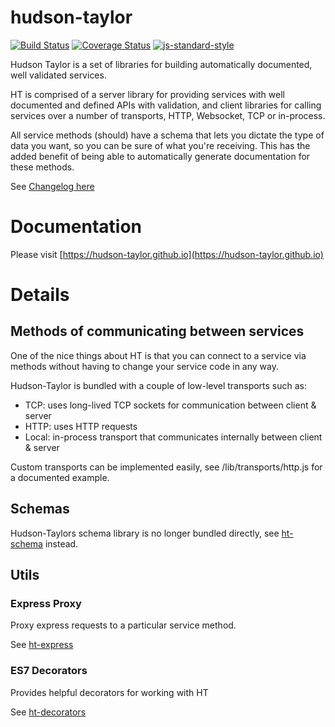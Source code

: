 hudson-taylor
=============

[![Build Status](https://travis-ci.org/hudson-taylor/hudson-taylor.svg?branch=master)](https://travis-ci.org/hudson-taylor/hudson-taylor)
[![Coverage Status](https://img.shields.io/coveralls/hudson-taylor/hudson-taylor/master.svg)](https://coveralls.io/r/hudson-taylor/hudson-taylor?branch=master)
[![js-standard-style](https://img.shields.io/badge/code%20style-standard-brightgreen.svg)](http://standardjs.com/)

Hudson Taylor is a set of libraries for building automatically
documented, well validated services.

HT is comprised of a server library for providing services with well documented
and defined APIs with validation, and client libraries for calling
services over a number of transports, HTTP, Websocket, TCP or in-process.

All service methods (should) have a schema that lets you dictate the type
of data you want, so you can be sure of what you're receiving. This has the
added benefit of being able to automatically generate documentation for these methods.

See [Changelog here](CHANGELOG.md)

# Documentation

Please visit [https://hudson-taylor.github.io](https://hudson-taylor.github.io)

# Details

## Methods of communicating between services

One of the nice things about HT is that you can connect to a service via
methods without having to change your service code in any way.

Hudson-Taylor is bundled with a couple of low-level transports such as:

* TCP:   uses long-lived TCP sockets for communication between client & server
* HTTP:  uses HTTP requests
* Local: in-process transport that communicates internally between client & server

Custom transports can be implemented easily, see /lib/transports/http.js for a documented example.

## Schemas

Hudson-Taylors schema library is no longer bundled directly, see [ht-schema](https://github.com/hudson-taylor/ht-schema) instead.

## Utils

### Express Proxy

Proxy express requests to a particular service method.

See [ht-express](https://github.com/hudson-taylor/ht-express)

### ES7 Decorators

Provides helpful decorators for working with HT

See [ht-decorators](https://github.com/hudson-taylor/ht-decorators)
